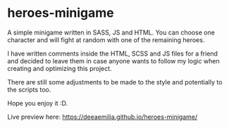 # heroes-minigame
A simple minigame written in SASS, JS and HTML. You can choose one character and will fight at random with one of the remaining heroes. 

I have written comments inside the HTML, SCSS and JS files for a friend and decided to leave them in case anyone wants to follow my logic when creating and optimizing this project.

There are still some adjustments to be made to the style and potentially to the scripts too. 

Hope you enjoy it :D.

Live preview here: https://deeaemilia.github.io/heroes-minigame/
